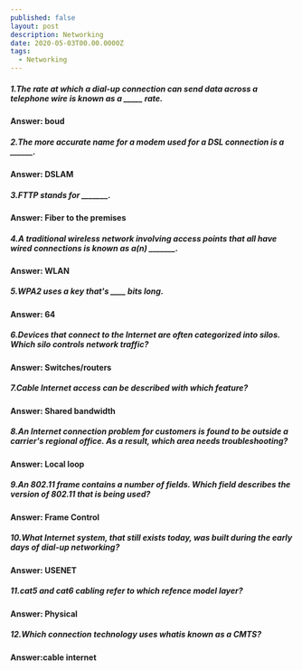 ```yaml
---
published: false
layout: post
description: Networking
date: 2020-05-03T00.00.0000Z
tags:
  - Networking
---
```

##### 1.The rate at which a dial-up connection can send data across a telephone wire is known as a _____ rate.
#### Answer: boud

##### 2.The more accurate name for a modem used for a DSL connection is a ______.
#### Answer: DSLAM

##### 3.FTTP stands for _______.
#### Answer: Fiber to the premises

##### 4.A traditional wireless network involving access points that all have wired connections is known as a(n) _______.
#### Answer: WLAN

<!--more-->

##### 5.WPA2 uses a key that's ____ bits long.
#### Answer: 64

##### 6.Devices that connect to the Internet are often categorized into silos. Which silo controls network traffic?
#### Answer: Switches/routers

##### 7.Cable Internet access can be described with which feature?
#### Answer: Shared bandwidth

##### 8.An Internet connection problem for customers is found to be outside a carrier's regional office. As a result, which area needs troubleshooting?
#### Answer: Local loop

##### 9.An 802.11 frame contains a number of fields. Which field describes the version of 802.11 that is being used?
#### Answer: Frame Control

##### 10.What Internet system, that still exists today, was built during the early days of dial-up networking?
#### Answer: USENET

##### 11.cat5 and cat6 cabling refer to which refence model layer?
#### Answer: Physical

##### 12.Which connection technology uses whatis known as a CMTS?
#### Answer:cable internet
